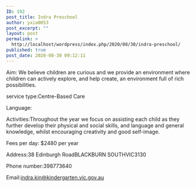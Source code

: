```yaml
---
ID: 192
post_title: Indra Preschool
author: yxia0053
post_excerpt: ""
layout: post
permalink: >
  http://localhost/wordpress/index.php/2020/08/30/indra-preschool/
published: true
post_date: 2020-08-30 09:12:11
---
```

Aim: We believe children are curious and we provide an environment where children can actively explore, and help create, an environment full of rich possibilities.

service type:Centre-Based Care

Language:

Activities:Throughout the year we focus on assisting each child as they further develop their physical and social skills, and language and general knowledge, whilst encouraging creativity and good self-image.

Fees per day: $2480 per year

Address:38 Edinburgh RoadBLACKBURN SOUTHVIC3130

Phone number:398773640

Email:indra.kin@kindergarten.vic.gov.au